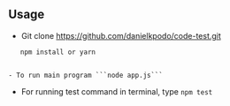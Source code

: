 ## Usage

- Git clone https://github.com/danielkpodo/code-test.git

```Js
   npm install or yarn
```

````

- To run main program ```node app.js```
````

- For running test command in terminal, type `npm test`
